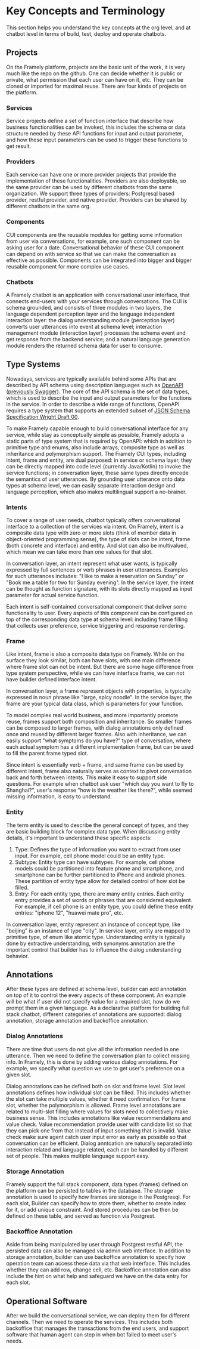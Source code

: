 # Key Concepts and Terminology

This section helps you understand the key concepts at the org level, and at chatbot level in terms of build, test, deploy and operate chatbots.

## Projects
On the Framely platform, projects are the basic unit of the work, it is very much like the repo on the github. One can decide whether it is public or private, what permission that each user can have on it, etc. They can be cloned or imported for maximal reuse. There are four kinds of projects on the platform.

### Services
Service projects define a set of function interface that describe how business functionalities can be invoked, this includes the schema or data structure needed by these API functions for input and output parameter, and how these input parameters can be used to trigger these functions to get result.

### Providers
Each service can have one or more provider projects that provide the implementation of these functionalities. Providers are also deployable, so the same provider can be used by different chatbots from the same organization. We support three types of providers: Postgresql based provider, restful provider, and native provider. Providers can be shared by different chatbots in the same org.

### Components
CUI components are the reusable modules for getting some information from user via conversations, for example, one such component can be asking user for a date. Conversational behavior of these CUI component can depend on with service so that we can make the conversation as effective as possible. Components can be integrated into bigger and bigger reusable component for more complex use cases.

### Chatbots
A Framely chatbot is an application with conversational user interface, that connects end-users with your services through conversations. The CUI is schema grounded, and consists of three modules in two layers, the language dependent perception layer and the language independent interaction layer: the dialog understanding module (perception layer) converts user utterances into event at schema level; interaction management module (interaction layer) processes the schema event and get response from the backend service; and a natural language generation module renders the returned schema data for user to consume. 


## Type Systems
Nowadays, services are typically available behind some APIs that are described by API schema using description languages such as [OpenAPI (previously Swagger)](https://swagger.io/docs/specification/data-models/). The core of the API schema is the set of data types, which is used to describe the input and output parameters for the functions in the service. In order to describe a wide range of functions, OpenAPI requires a type system that supports an extended subset of [JSON Schema Specification Wright Draft 00](https://datatracker.ietf.org/doc/html/draft-wright-json-schema-00). 

To make Framely capable enough to build conversational interface for any service, while stay as conceptually simple as possible, Framely adopts a static parts of type system that is required by OpenAPI: which in addition to primitive type and enums, also include arrays, composite type as well as inheritance and polymorphism support. The Framely CUI types, including intent, frame and entity, are dual purposed: in service or schema layer, they can be directly mapped into code level (currently Java/Kotlin) to invoke the service functions; in conversation layer, these same types directly encode the semantics of user utterances. By grounding user utterance onto data types at schema level, we can easily separate interaction design and language perception, which also makes multilingual support a no-brainer.

### Intents
To cover a range of user needs, chatbot typically offers conversational interface to a collection of the services via intent. On Framely, intent is a composite data type with zero or more slots (think of member data in object-oriented programming sense), the type of slots can be intent, frame (both concrete and interface) and entity. And slot can also be multivalued, which mean we can take more than one values for that slot.

In conversation layer, an intent represent what user wants, is typically expressed by full sentences or verb phrases in user utterances. Examples for such utterances includes: "I like to make a reservation on Sunday" or "Book me a table for two for Sunday evening". In the service layer, the intent can be thought as function signature, with its slots directly mapped as input parameter for actual service function. 

Each intent is self-contained conversational component that deliver some functionality to user. Every aspects of this component can be configured on top of the corresponding data type at schema level: including frame filling that collects user preference, service triggering and response rendering.


### Frame
Like intent, frame is also a composite data type on Framely. While on the surface they look similar, both can have slots, with one main difference where frame slot can not be intent. But there are some huge difference from type system perspective, while we can have interface frame, we can not have builder defined interface intent.

In conversation layer, a frame represent objects with properties, is typically expressed in noun phrase like "large, spicy noodle". In the service layer, the frame are your typical data class, which is parameters for your function.

To model complex real world business, and more importantly promote reuse, frames support both composition and inheritance. So smaller frames can be composed to larger frames, with dialog annotations only defined once and reused by different larger frames. Also with inheritance, we can easily support "what symptoms do you have?" type of conversation, where each actual symptom has a different implementation frame, but can be used to fill the parent frame typed slot.

Since intent is essentially verb + frame, and same frame can be used by different intent, frame also naturally serves as context to pivot conversation back and forth between intents. This make it easy to support side questions. For example when chatbot ask user "which day you want to fly to Shanghai?", user's response "how is the weather like there?", while seemed missing information, is easy to understand.


### Entity
The term entity is used to describe the general concept of types, and they are basic building block for complex data type. When discussing entity details, it's important to understand these specific aspects:
1. Type: Defines the type of information you want to extract from user input. For example, cell phone model could be an entity type.
2. Subtype: Entity type can have subtypes. For example, cell phone models could be partitioned into feature phone and smartphone, and smartphone can be further partitioned to iPhone and android phones. These partition of entity type allow for detailed control of how slot be filled.
3. Entry: For each entity type, there are many entity entries. Each entity entry provides a set of words or phrases that are considered equivalent. For example, if cell phone is an entity type, you could define these entity entries: "iphone 12", "huawei mate pro", etc.

In conversation layer, entity represent an instance of concept type, like "beijing" is an instance of type "city". In service layer, entity are mapped to primitive type, of enum like atomic type. Understanding entity is typically done by extractive understanding, with synonyms annotation are the important control that builder has to influence the dialog understanding behavior.


## Annotations
After these types are defined at schema level, builder can add annotation on top of it to control the every aspects of these component. An example will be what if user did not specify value for a required slot, how do we prompt them in a given language. As a declarative platform for building full stack chatbot, different categories of annotations are supported: dialog annotation, storage annotation and backoffice annotation. 

### Dialog Annotations
 There are time that users do not give all the information needed in one utterance. Then we need to define the conversation plan to collect missing info. In Framely, this is done by adding various dialog annotations. For example, we specify what question we use to get user's preference on a given slot.

Dialog annotations can be defined both on slot and frame level. Slot level annotations defines how individual slot can be filled. This includes whether the slot can take multiple values, whether it need confirmation. For frame slot, whether the polymorphism is allowed.  Frame level annotations are related to multi-slot filling where values for slots need to collectively make business sense. This includes annotations like value recommendations and value check. Value recommendation provide user with candidate list so that they can pick one from that instead of input something that is invalid. Value check make sure agent catch user input error as early as possible so that conversation can be efficient. Dialog anntoation are naturally separated into interaction related and language related, each can be handled by different set of people. This makes multiple language support easy.

### Storage Annotation
Framely support the full stack component, data types (frames) defined on the platform can be persisted to tables in the database. The storage annotation is used to specify how frames are storage in the Postgresql. For each slot, Builder can specify how to store them, whether to create index for it, or add unique constraint. And stored procedures can be then be defined on these table, and served as function via Postgrest. 

### Backoffice Annotation
Aside from being manipulated by user through Postgrest restful API, the persisted data can also be managed via admin web interface. In addition to storage annotation, builder can use backoffice annotation to specify how operation team can access these data via that web interface. This includes whether they can add row, change cell, etc. Backoffice annotation can also include the hint on what help and safeguard we have on the data entry for each slot.  

## Operational Software
After we build the conversational service, we can deploy them for different channels. Then we need to operate the services. This includes both backoffice that manages the transactions from the end users, and support software that human agent can step in when bot failed to meet user's needs. 